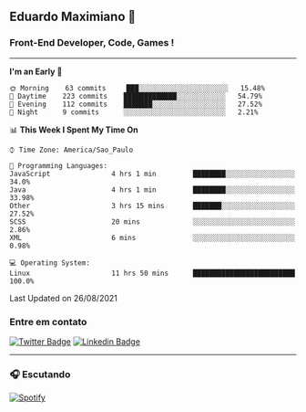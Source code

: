 ## Eduardo Maximiano 👋

### Front-End Developer, Code, Games !

---

<!--START_SECTION:waka-->
**I'm an Early 🐤** 

```text
🌞 Morning    63 commits     ███░░░░░░░░░░░░░░░░░░░░░░   15.48% 
🌆 Daytime    223 commits    █████████████░░░░░░░░░░░░   54.79% 
🌃 Evening    112 commits    ███████░░░░░░░░░░░░░░░░░░   27.52% 
🌙 Night      9 commits      ░░░░░░░░░░░░░░░░░░░░░░░░░   2.21%

```


📊 **This Week I Spent My Time On** 

```text
⌚︎ Time Zone: America/Sao_Paulo

💬 Programming Languages: 
JavaScript               4 hrs 1 min         ████████░░░░░░░░░░░░░░░░░   34.0% 
Java                     4 hrs 1 min         ████████░░░░░░░░░░░░░░░░░   33.98% 
Other                    3 hrs 15 mins       ███████░░░░░░░░░░░░░░░░░░   27.52% 
SCSS                     20 mins             ░░░░░░░░░░░░░░░░░░░░░░░░░   2.86% 
XML                      6 mins              ░░░░░░░░░░░░░░░░░░░░░░░░░   0.98%

💻 Operating System: 
Linux                    11 hrs 50 mins      █████████████████████████   100.0%

```


 Last Updated on 26/08/2021
<!--END_SECTION:waka-->

### Entre em contato

[![Twitter Badge](https://img.shields.io/badge/-@edmaxi-1ca0f1?style=flat-square&labelColor=1ca0f1&logo=twitter&logoColor=white&link=https://twitter.com/edmaxi)](https://twitter.com/edmaxi)
[![Linkedin Badge](https://img.shields.io/badge/-Eduardo_Maximiano-0077B5?style=flat-square&logo=Linkedin&logoColor=white&link=https://www.linkedin.com/in/maximiano-eduardo)](https://www.linkedin.com/in/maximiano-eduardo)

---

### 🎧 Escutando
[![Spotify](https://novatorem-sandy.vercel.app/api/spotify)](https://open.spotify.com/user/comgigo)
